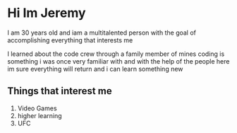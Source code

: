 # Hi Im Jeremy

 I am 30 years old and iam a multitalented person with the goal of accomplishing everything that interests me 

 I learned about the code crew through a family member of mines coding is something i was once very familiar with and with the help of the people here im sure everything will return and i can learn something new


## Things that interest me
<ol>
    <li>Video Games</li>
    <li>higher learning</li>
    <li>UFC</li>
<ol>